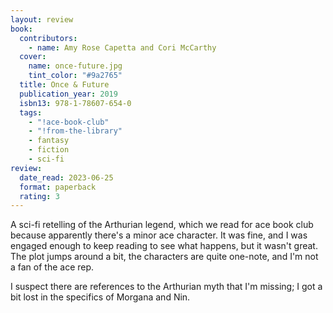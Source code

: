 ```yaml
---
layout: review
book:
  contributors:
    - name: Amy Rose Capetta and Cori McCarthy
  cover:
    name: once-future.jpg
    tint_color: "#9a2765"
  title: Once & Future
  publication_year: 2019
  isbn13: 978-1-78607-654-0
  tags:
    - "!ace-book-club"
    - "!from-the-library"
    - fantasy
    - fiction
    - sci-fi
review:
  date_read: 2023-06-25
  format: paperback
  rating: 3
---
```


A sci-fi retelling of the Arthurian legend, which we read for ace book club because apparently there's a minor ace character.
It was fine, and I was engaged enough to keep reading to see what happens, but it wasn't great.
The plot jumps around a bit, the characters are quite one-note, and I'm not a fan of the ace rep.

I suspect there are references to the Arthurian myth that I'm missing; I got a bit lost in the specifics of Morgana and Nin.

